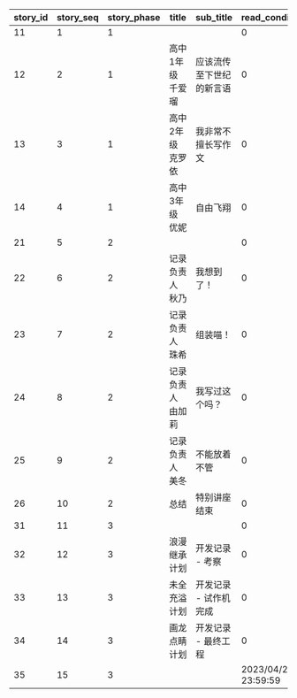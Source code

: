 |story_id|story_seq|story_phase|title|sub_title|read_condition_time|condition_quest_id|condition_boss_count|adv_flg|adv_id|
| --- | --- | --- | --- | --- | --- | --- | --- | --- | --- |
|11|1|1|||0|20023105|0|1|5038600|
|12|2|1|高中1年级　千爱瑠|应该流传至下世纪的新言语|0|20023105|0|0|0|
|13|3|1|高中2年级　克罗依|我非常不擅长写作文|0|20023107|0|0|0|
|14|4|1|高中3年级　优妮|自由飞翔|0|20023109|0|0|0|
|21|5|2|||0|20023111|0|2|5038601|
|22|6|2|记录负责人　秋乃|我想到了！|0|20023111|0|0|0|
|23|7|2|记录负责人　珠希|组装喵！|0|20023112|0|0|0|
|24|8|2|记录负责人　由加莉|我写过这个吗？|0|20023113|0|0|0|
|25|9|2|记录负责人　美冬|不能放着不管|0|20023114|0|0|0|
|26|10|2|总结|特别讲座结束|0|20023115|0|0|0|
|31|11|3|||0|20023115|1|2|5038602|
|32|12|3|浪漫继承计划|开发记录 - 考察|0|20023115|1|0|0|
|33|13|3|未全充溢计划|开发记录 - 试作机完成|0|20023115|2|0|0|
|34|14|3|画龙点睛计划|开发记录 - 最终工程|0|20023115|3|0|0|
|35|15|3|||2023/04/23 23:59:59|20023115|3|3|5038603|